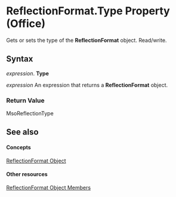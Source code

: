 
# ReflectionFormat.Type Property (Office)

Gets or sets the type of the  **ReflectionFormat** object. Read/write.


## Syntax

 _expression_. **Type**

 _expression_ An expression that returns a **ReflectionFormat** object.


### Return Value

MsoReflectionType


## See also


#### Concepts


[ReflectionFormat Object](9684dbb3-5b99-113b-9808-1173fdd719a9.md)
#### Other resources


[ReflectionFormat Object Members](040424e8-2903-8416-c294-872d872d5277.md)